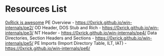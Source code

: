# Resources List


[0xRick is awesome](https://0xrick.github.io/)
PE Overview - https://0xrick.github.io/win-internals/pe2/
OD Header, DOS Stub and Rich - https://0xrick.github.io/win-internals/pe3/
NT Header - https://0xrick.github.io/win-internals/pe4/
Data Directories, Section Headers and Sections - https://0xrick.github.io/win-internals/pe5/
PE Imports (Import Directory Table, ILT, IAT) - https://0xrick.github.io/win-internals/pe6/
